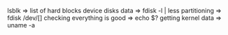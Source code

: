 lsblk => list of hard blocks device
disks data => fdisk -l | less
partitioning => fdisk /dev/[]
checking everything is good => echo $?
getting kernel data => uname -a